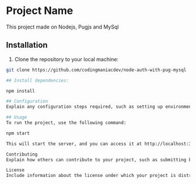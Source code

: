 # Project Name

This project made on Nodejs, Pugjs and MySql

## Installation

1. Clone the repository to your local machine:

```bash
git clone https://github.com/codingmaniacdev/node-auth-with-pug-mysql

## Install dependencies:

npm install

## Configuration
Explain any configuration steps required, such as setting up environment variables or database connections.

## Usage
To run the project, use the following command:

npm start

This will start the server, and you can access it at http://localhost:3000.

Contributing
Explain how others can contribute to your project, such as submitting bug fixes or new features.

License
Include information about the license under which your project is distributed.


